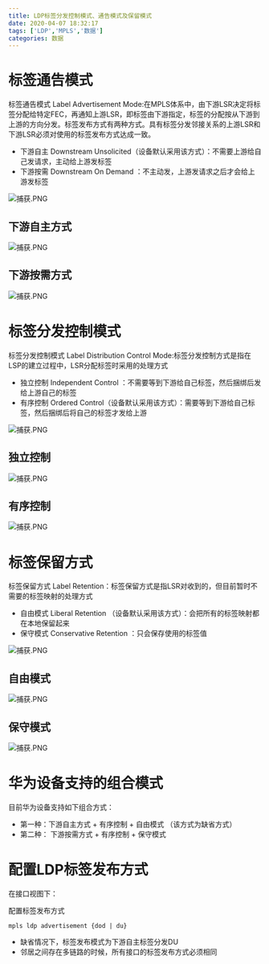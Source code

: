 ```yaml
---
title: LDP标签分发控制模式、通告模式及保留模式
date: 2020-04-07 18:32:17
tags: ['LDP','MPLS','数据']
categories: 数据
---
```



# 标签通告模式 
标签通告模式 Label Advertisement Mode:在MPLS体系中，由下游LSR决定将标签分配给特定FEC，再通知上游LSR，即标签由下游指定，标签的分配按从下游到上游的方向分发。标签发布方式有两种方式。具有标签分发邻接关系的上游LSR和下游LSR必须对使用的标签发布方式达成一致。
* 下游自主 Downstream Unsolicited（设备默认采用该方式）：不需要上游给自己发请求，主动给上游发标签
* 下游按需 Downstream On Demand ：不主动发，上游发请求之后才会给上游发标签


![捕获.PNG](http://ww1.sinaimg.cn/large/006eDJDNly1gdlfivix33j30od0a3tar.jpg)

## 下游自主方式

![捕获.PNG](http://ww1.sinaimg.cn/large/006eDJDNly1gdlfjpi9ynj30n90ch78s.jpg)


## 下游按需方式

![捕获.PNG](http://ww1.sinaimg.cn/large/006eDJDNly1gdlfkq3808j30nh0baq6d.jpg)




# 标签分发控制模式 

标签分发控制模式 Label Distribution Control Mode:标签分发控制方式是指在LSP的建立过程中，LSR分配标签时采用的处理方式
* 独立控制 Independent Control ：不需要等到下游给自己标签，然后捆绑后发给上游自己的标签
* 有序控制 Ordered Control（设备默认采用该方式）：需要等到下游给自己标签，然后捆绑后将自己的标签才发给上游


![捕获.PNG](http://ww1.sinaimg.cn/large/006eDJDNly1gdlflv13ipj30nz06vdia.jpg)

## 独立控制

![捕获.PNG](http://ww1.sinaimg.cn/large/006eDJDNly1gdlfmxln8rj30or0c9jvr.jpg)

## 有序控制

![捕获.PNG](http://ww1.sinaimg.cn/large/006eDJDNly1gdlfnwuf5yj30od0chgro.jpg)







# 标签保留方式 
标签保留方式 Label Retention：标签保留方式是指LSR对收到的，但目前暂时不需要的标签映射的处理方式
* 自由模式 Liberal Retention （设备默认采用该方式）：会把所有的标签映射都在本地保留起来
* 保守模式 Conservative Retention ：只会保存使用的标签值

![捕获.PNG](http://ww1.sinaimg.cn/large/006eDJDNly1gdlfoiimkuj30no0bngoz.jpg)

## 自由模式

![捕获.PNG](http://ww1.sinaimg.cn/large/006eDJDNly1gdlfr8vckdj30nt0bh77p.jpg)

## 保守模式

![捕获.PNG](http://ww1.sinaimg.cn/large/006eDJDNly1gdlfrr0o2lj30lb0c5n0x.jpg)

# 华为设备支持的组合模式

目前华为设备支持如下组合方式：

* 第一种：下游自主方式 + 有序控制 + 自由模式 （该方式为缺省方式）
* 第二种： 下游按需方式 + 有序控制  +  保守模式

# 配置LDP标签发布方式

在接口视图下：

配置标签发布方式
```
mpls ldp advertisement {dod | du}

```
* 缺省情况下，标签发布模式为下游自主标签分发DU
* 邻居之间存在多链路的时候，所有接口的标签发布方式必须相同

